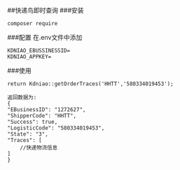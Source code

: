 ##快递鸟即时查询
###安装
```
composer require 
```
###配置
在.env文件中添加
```
KDNIAO_EBUSSINESSID=
KDNIAO_APPKEY=
```

###使用
```
return Kdniao::getOrderTraces('HHTT','580334019453');
```
```
返回数据为:
{
"EBusinessID": "1272627",
"ShipperCode": "HHTT",
"Success": true,
"LogisticCode": "580334019453",
"State": "3",
"Traces": [
    //快递物流信息
]
}
```